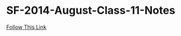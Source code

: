 SF-2014-August-Class-11-Notes
=============================


[Follow This Link](http://transistor.ga-materials.com/)
